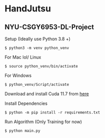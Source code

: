 # HandJutsu
## NYU-CSGY6953-DL-Project

Setup (Ideally use Python 3.8 +)
```
$ python3 -m venv python_venv
```

For Mac lol/ Linux
```
$ source python_venv/bin/activate
```

For Windows
```
$ python_venv/Script/activate
```


Download and install Cuda 11.7 from [here](https://pytorch.org/get-started/locally/)

Install Dependencies
```
$ python -m pip install -r requirements.txt
```

Run Algorithm (Only Training for now)
```
$ python main.py
```
